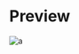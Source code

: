 # Preview 
![a](https://github.com/Eazvy/UILibs/blob/main/Librarys/Atlas/Atlas_v1_red.png?raw=true)
